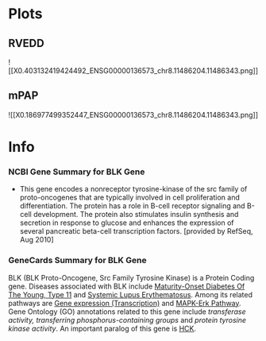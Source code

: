 # Plots
## RVEDD
![[X0.403132419424492_ENSG00000136573_chr8.11486204.11486343.png]]
## mPAP
![[X0.186977499352447_ENSG00000136573_chr8.11486204.11486343.png]]

# Info
### NCBI Gene Summary for BLK Gene

[](https://www.ncbi.nlm.nih.gov/gene/640)

- This gene encodes a nonreceptor tyrosine-kinase of the src family of proto-oncogenes that are typically involved in cell proliferation and differentiation. The protein has a role in B-cell receptor signaling and B-cell development. The protein also stimulates insulin synthesis and secretion in response to glucose and enhances the expression of several pancreatic beta-cell transcription factors. [provided by RefSeq, Aug 2010]
    

### GeneCards Summary for BLK Gene

BLK (BLK Proto-Oncogene, Src Family Tyrosine Kinase) is a Protein Coding gene. Diseases associated with BLK include [Maturity-Onset Diabetes Of The Young, Type 11](http://www.malacards.org/card/maturity_onset_diabetes_of_the_young_type_11 "See Maturity-Onset Diabetes Of The Young, Type 11 at MalaCards") and [Systemic Lupus Erythematosus](http://www.malacards.org/card/systemic_lupus_erythematosus "See Systemic Lupus Erythematosus at MalaCards"). Among its related pathways are [Gene expression (Transcription)](https://pathcards.genecards.org/card/gene_expression_(transcription) "See Gene expression (Transcription) at Pathcards") and [MAPK-Erk Pathway](https://pathcards.genecards.org/card/mapk-erk_pathway "See MAPK-Erk Pathway at Pathcards"). Gene Ontology (GO) annotations related to this gene include _transferase activity, transferring phosphorus-containing groups_ and _protein tyrosine kinase activity_. An important paralog of this gene is [HCK](https://www.genecards.org/cgi-bin/carddisp.pl?gene=HCK).